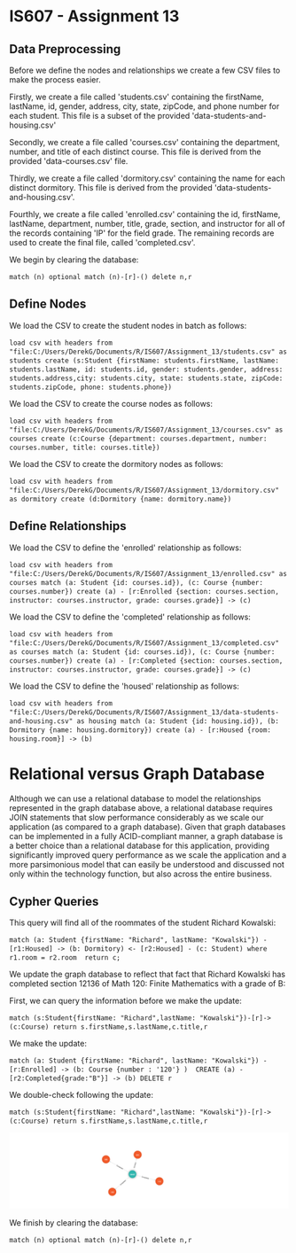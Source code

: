 # IS607 - Assignment 13

## Data Preprocessing

Before we define the nodes and relationships we create a few CSV files to make the process easier.

Firstly, we create a file called 'students.csv' containing the firstName, lastName, id, gender, address, city, state, zipCode, and phone number for each student. This file is a subset of the provided 'data-students-and-housing.csv'

Secondly, we create a file called 'courses.csv' containing the department, number, and title of each distinct course. This file is derived from the provided 'data-courses.csv' file.

Thirdly, we create a file called 'dormitory.csv' containing the name for each distinct dormitory. This file is derived from the provided 'data-students-and-housing.csv'.

Fourthly, we create a file called 'enrolled.csv' containing the id, firstName, lastName, department, number, title, grade, section, and instructor for all of the records containing 'IP' for the field grade. The remaining records are used to create the final file, called 'completed.csv'.

We begin by clearing the database: 

```
match (n) optional match (n)-[r]-() delete n,r
```

## Define Nodes

We load the CSV to create the student nodes in batch as follows:

```
load csv with headers from "file:C:/Users/DerekG/Documents/R/IS607/Assignment_13/students.csv" as students create (s:Student {firstName: students.firstName, lastName: students.lastName, id: students.id, gender: students.gender, address: students.address,city: students.city, state: students.state, zipCode: students.zipCode, phone: students.phone})
```

We load the CSV to create the course nodes as follows:

```
load csv with headers from "file:C:/Users/DerekG/Documents/R/IS607/Assignment_13/courses.csv" as courses create (c:Course {department: courses.department, number: courses.number, title: courses.title})
```

We load the CSV to create the dormitory nodes as follows:

```
load csv with headers from "file:C:/Users/DerekG/Documents/R/IS607/Assignment_13/dormitory.csv" as dormitory create (d:Dormitory {name: dormitory.name})
```

## Define Relationships

We load the CSV to define the 'enrolled' relationship as follows:

```
load csv with headers from "file:C:/Users/DerekG/Documents/R/IS607/Assignment_13/enrolled.csv" as courses match (a: Student {id: courses.id}), (c: Course {number: courses.number}) create (a) - [r:Enrolled {section: courses.section, instructor: courses.instructor, grade: courses.grade}] -> (c)
```

We load the CSV to define the 'completed' relationship as follows:

```
load csv with headers from "file:C:/Users/DerekG/Documents/R/IS607/Assignment_13/completed.csv" as courses match (a: Student {id: courses.id}), (c: Course {number: courses.number}) create (a) - [r:Completed {section: courses.section, instructor: courses.instructor, grade: courses.grade}] -> (c)
```

We load the CSV to define the 'housed' relationship as follows:

```
load csv with headers from "file:C:/Users/DerekG/Documents/R/IS607/Assignment_13/data-students-and-housing.csv" as housing match (a: Student {id: housing.id}), (b: Dormitory {name: housing.dormitory}) create (a) - [r:Housed {room: housing.room}] -> (b)
```

# Relational versus Graph Database

Although we can use a relational database to model the relationships represented in the graph database above, a relational database requires JOIN statements that slow performance considerably as we scale our application (as compared to a graph database). Given that graph databases can be implemented in a fully ACID-compliant manner, a graph database is a better choice than a relational database for this application, providing significantly improved query performance as we scale the application and a more parsimonious model that can easily be understood and discussed not only within the technology function, but also across the entire business.


## Cypher Queries

This query will find all of the roommates of the student Richard Kowalski:

```
match (a: Student {firstName: "Richard", lastName: "Kowalski"}) - [r1:Housed] -> (b: Dormitory) <- [r2:Housed] - (c: Student) where r1.room = r2.room  return c;
```

We update the graph database to reflect that fact that Richard Kowalski has completed section 12136 of Math 120: Finite Mathematics with a grade of B:

First, we can query the information before we make the update:

```
match (s:Student{firstName: "Richard",lastName: "Kowalski"})-[r]->(c:Course) return s.firstName,s.lastName,c.title,r
```

We make the update:

```
match (a: Student {firstName: "Richard", lastName: "Kowalski"}) - [r:Enrolled] -> (b: Course {number : '120'} )  CREATE (a) - [r2:Completed{grade:"B"}] -> (b) DELETE r  
```

We double-check following the update:

```
match (s:Student{firstName: "Richard",lastName: "Kowalski"})-[r]->(c:Course) return s.firstName,s.lastName,c.title,r
```
![alt tag](https://raw.githubusercontent.com/dgn2/IS607_Assignment_13/master/after.png)

We finish by clearing the database:

```
match (n) optional match (n)-[r]-() delete n,r
```